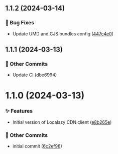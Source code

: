 ## 1.1.2 (2024-03-14)



### 🐛 Bug Fixes

* Update UMD and CJS bundles config ([447c4e0](https://github.com/localazy/cdn-client/commit/447c4e0))

## 1.1.1 (2024-03-13)



### 🧰 Other Commits

* Update CI ([dbe6994](https://github.com/localazy/cdn-client/commit/dbe6994))

# 1.1.0 (2024-03-13)



### ✨ Features

* Initial version of Localazy CDN client ([e8b265e](https://github.com/localazy/cdn-client/commit/e8b265e))


### 🧰 Other Commits

* initial commit ([6c2ef96](https://github.com/localazy/cdn-client/commit/6c2ef96))

